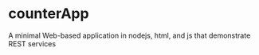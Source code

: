 # counterApp
A minimal Web-based application in nodejs, html, and js that demonstrate REST services
